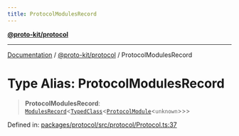 ```yaml
---
title: ProtocolModulesRecord
---
```


[**@proto-kit/protocol**](../README.md)

***

[Documentation](../../../README.md) / [@proto-kit/protocol](../README.md) / ProtocolModulesRecord

# Type Alias: ProtocolModulesRecord

> **ProtocolModulesRecord**: [`ModulesRecord`](../../common/interfaces/ModulesRecord.md)\<[`TypedClass`](../../common/type-aliases/TypedClass.md)\<[`ProtocolModule`](../classes/ProtocolModule.md)\<`unknown`\>\>\>

Defined in: [packages/protocol/src/protocol/Protocol.ts:37](https://github.com/proto-kit/framework/blob/28efa802e3737fc3b77339148b307ef7246f3ef1/packages/protocol/src/protocol/Protocol.ts#L37)
